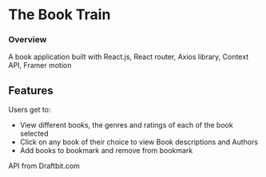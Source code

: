 # The Book Train

### Overview
A book application built with React.js, React router, Axios library, Context API, Framer motion 

## Features
Users get to:

- View different books, the genres and ratings of each of the book selected
- Click on any book of their choice to view Book descriptions and Authors
- Add books to bookmark and remove from bookmark

API from Draftbit.com
